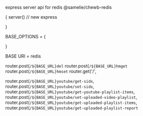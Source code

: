 express server api for redis
@samelie/chewb-redis

{
server() // new express

}

BASE_OPTIONS = {

}

BASE URl = redis

  router.post(`/${BASE_URL}del`
  router.post(`/${BASE_URL}hmget`
  router.post(`/${BASE_URL}hmset`
  router.get('/',

  router.post(`/${BASE_URL}youtube/get-sidx`,
  router.post(`/${BASE_URL}youtube/set-sidx`,
  router.post(`/${BASE_URL}youtube/get-youtube-playlist-items`,
  router.post(`/${BASE_URL}youtube/set-uploaded-video-playlist`,
  router.post(`/${BASE_URL}youtube/get-uploaded-playlist-items`,
  router.post(`/${BASE_URL}youtube/get-uploaded-playlist-report`


